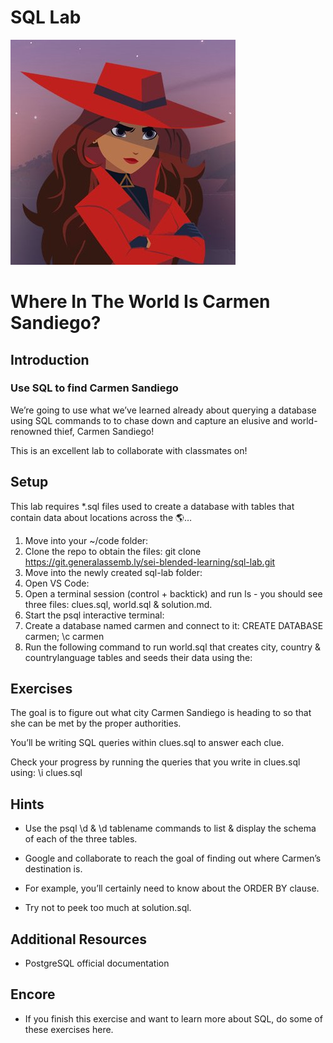 # SQL Lab

![csd](./images/csd.jpeg)

# Where In The World Is Carmen Sandiego?

## Introduction

### Use SQL to find Carmen Sandiego

We’re going to use what we’ve learned already about querying a database using SQL commands to to chase down and capture an elusive and world-renowned thief, Carmen Sandiego!

This is an excellent lab to collaborate with classmates on!

## Setup

This lab requires *.sql files used to create a database with tables that contain data about locations across the 🌎…

1. Move into your ~/code folder:
2. Clone the repo to obtain the files:
 git clone https://git.generalassemb.ly/sei-blended-learning/sql-lab.git
3. Move into the newly created sql-lab folder:
4. Open VS Code:
5. Open a terminal session (control + backtick) and run ls - you should see three files: clues.sql, world.sql & solution.md.
6. Start the psql interactive terminal:
7. Create a database named carmen and connect to it:
 CREATE DATABASE carmen;
 \c carmen
8. Run the following command to run world.sql that creates city, country & countrylanguage tables and seeds their data using the:

## Exercises

The goal is to figure out what city Carmen Sandiego is heading to so that she can be met by the proper authorities.

You’ll be writing SQL queries within clues.sql to answer each clue.

Check your progress by running the queries that you write in clues.sql using: \i clues.sql

## Hints

- Use the psql \d & \d tablename commands to list & display the schema of each of the three tables.

- Google and collaborate to reach the goal of finding out where Carmen’s destination is.

- For example, you’ll certainly need to know about the ORDER BY clause.

- Try not to peek too much at solution.sql.

## Additional Resources

- PostgreSQL official documentation

## Encore

- If you finish this exercise and want to learn more about SQL, do some of these exercises here.